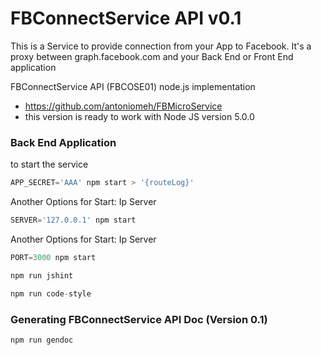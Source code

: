 # FBConnectService API v0.1

This is a Service to provide connection from your App to Facebook. It's a proxy between graph.facebook.com and your Back End or Front End application

FBConnectService API (FBCOSE01) node.js implementation
* https://github.com/antoniomeh/FBMicroService
* this version is ready to work with Node JS version 5.0.0

### Back End Application

to start the service

```js
APP_SECRET='AAA' npm start > '{routeLog}'
```

Another Options for Start: Ip Server 

```js
SERVER='127.0.0.1' npm start
```

Another Options for Start: Ip Server 

```js
PORT=3000 npm start
```

```js 
npm run jshint
```

```js 
npm run code-style
```

### Generating FBConnectService API Doc (Version 0.1)
```js 
npm run gendoc
```
